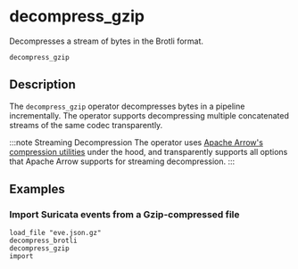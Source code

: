 # decompress_gzip

Decompresses a stream of bytes in the Brotli format.

```tql
decompress_gzip
```

## Description

The `decompress_gzip` operator decompresses bytes in a pipeline incrementally.
The operator supports decompressing multiple concatenated streams
of the same codec transparently.

:::note Streaming Decompression
The operator uses [Apache Arrow's compression
utilities][apache-arrow-compression] under the hood, and transparently supports
all options that Apache Arrow supports for streaming decompression.
:::

[apache-arrow-compression]: https://arrow.apache.org/docs/cpp/api/utilities.html#compression

## Examples

### Import Suricata events from a Gzip-compressed file

```tql
load_file "eve.json.gz"
decompress_brotli
decompress_gzip
import
```
